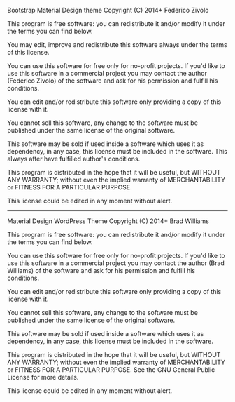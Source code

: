 Bootstrap Material Design theme
Copyright (C) 2014+  Federico Zivolo

This program is free software: you can redistribute it and/or modify
it under the terms you can find below.

You may edit, improve and redistribute this software always under the
terms of this license.

You can use this software for free only for no-profit projects.
If you'd like to use this software in a commercial project you may
contact the author (Federico Zivolo) of the software and ask for his
permission and fulfill his conditions.

You can edit and/or redistribute this software only providing a copy
of this license with it.

You cannot sell this software, any change to the software must be
published under the same license of the original software.

This software may be sold if used inside a software which uses it as
dependency, in any case, this license must be included in the
software. This always after have fulfilled author's conditions.

This program is distributed in the hope that it will be useful,
but WITHOUT ANY WARRANTY; without even the implied warranty of
MERCHANTABILITY or FITNESS FOR A PARTICULAR PURPOSE.

This license could be edited in any moment without alert.


____________________________________


Material Design WordPress Theme Copyright (C) 2014+ Brad Williams

This program is free software: you can redistribute it and/or modify it under the terms you can find below.

You can use this software for free only for no-profit projects. If you'd like to use this software in a commercial project you may contact the author (Brad Williams) of the software and ask for his permission and fulfill his conditions.

You can edit and/or redistribute this software only providing a copy of this license with it.

You cannot sell this software, any change to the software must be published under the same license of the original software.

This software may be sold if used inside a software which uses it as dependency, in any case, this license must be included in the software.

This program is distributed in the hope that it will be useful, but WITHOUT ANY WARRANTY; without even the implied warranty of MERCHANTABILITY or FITNESS FOR A PARTICULAR PURPOSE. See the GNU General Public License for more details.

This license could be edited in any moment without alert.